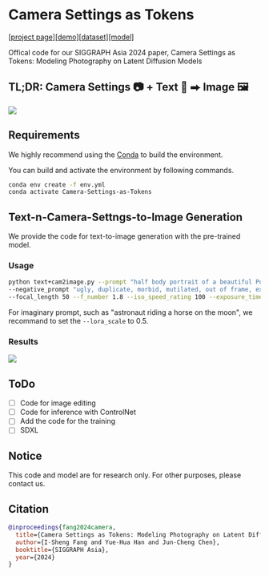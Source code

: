 # Camera Settings as Tokens
[[project page]](https://camera-settings-as-tokens.github.io/)[[demo]](https://huggingface.co/spaces/Camera-Settings-as-Tokens/Camera-Settings-as-Tokens)[[dataset]](https://github.com/aiiu-lab/CameraSettings20K)[[model]](https://huggingface.co/ishengfang/Camera-Settings-as-Tokens-SD2)

Offical code for our SIGGRAPH Asia 2024 paper, Camera Settings as Tokens: Modeling Photography on Latent Diffusion Models

## TL;DR: Camera Settings 📷 + Text 📝 ⮕ Image 🖼️ 

![](https://camera-settings-as-tokens.github.io/static/images/teaser.png)


## Requirements
We highly recommend using the [Conda](https://docs.anaconda.com/miniconda/) to build the environment. 

You can build and activate the environment by following commands. 
```bash
conda env create -f env.yml 
conda activate Camera-Settings-as-Tokens
```

## Text-n-Camera-Settngs-to-Image Generation
We provide the code for text-to-image generation with the pre-trained model. 

### Usage
```bash
python text+cam2image.py --prompt "half body portrait of a beautiful Portuguese woman, pale skin, brown hair with blonde highlights, wearing jeans, nature and cherry blossom trees in background" \
--negative_prompt "ugly, duplicate, morbid, mutilated, out of frame, extra fingers, mutated hands, poorly drawn hands, poorly drawn face, mutation, deformed, ugly, blurry, bad anatomy, bad proportions, extra limbs, cloned face, disfigured, out of frame, ugly, extra limbs, bad anatomy, gross proportions, malformed limbs, missing arms, missing legs, extra legs, mutated hands fused fingers, too many fingers, long neck" \
--focal_length 50 --f_number 1.8 --iso_speed_rating 100 --exposure_time 0.01 --output_basename "woman_cherry_blossom_trees" --lora_scale 1.0
```
For imaginary prompt, such as "astronaut riding a horse on the moon", we recommand to set the `--lora_scale` to 0.5.

### Results
![](Camera-Settings-as-Tokens/results/woman_cherry_blossom_trees+50mm_f4_0_ISO100_ET0_01_seed87.png)

## ToDo
- [ ] Code for image editing
- [ ] Code for inference with ControlNet
- [ ] Add the code for the training
- [ ] SDXL

## Notice
This code and model are for research only. For other purposes, please contact us.

## Citation
```Bibtex
@inproceedings{fang2024camera,
  title={Camera Settings as Tokens: Modeling Photography on Latent Diffusion Models},
  author={I-Sheng Fang and Yue-Hua Han and Jun-Cheng Chen},
  booktitle={SIGGRAPH Asia},
  year={2024}
}
```